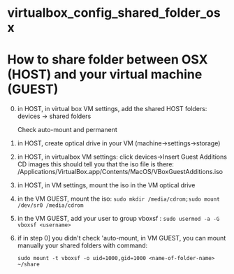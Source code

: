 # virtualbox_config_shared_folder_osx

# How to share folder between OSX (HOST) and your virtual machine (GUEST)

0. in HOST, in virtual box VM settings, add the shared HOST folders: devices -> shared folders

   Check auto-mount and permanent

1. in HOST, create optical drive in your VM (machine->settings->storage)
2. in HOST, in virtualbox VM settings: click devices->Insert Guest Additions CD images
   this should tell you that the iso file is there: /Applications/VirtualBox.app/Contents/MacOS/VBoxGuestAdditions.iso

3. in HOST, in VM settings, mount the iso in the VM optical drive
4. in the VM GUEST, mount the iso: `sudo mkdir /media/cdrom;sudo mount /dev/sr0 /media/cdrom`
5. in the VM GUEST, add your user to group vboxsf : `sudo usermod -a -G vboxsf <username>`

6. if in step 0] you didn't check 'auto-mount, in VM GUEST, you can mount manually your shared folders with command:

    `sudo mount -t vboxsf -o uid=1000,gid=1000 <name-of-folder-name> ~/share`

